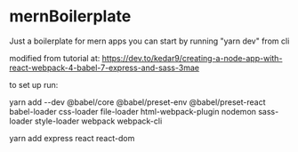 # mernBoilerplate


Just a boilerplate for mern apps 
you can start by running "yarn dev" from cli

modified from tutorial at: https://dev.to/kedar9/creating-a-node-app-with-react-webpack-4-babel-7-express-and-sass-3mae

to set up run:

yarn add --dev @babel/core @babel/preset-env @babel/preset-react babel-loader css-loader file-loader html-webpack-plugin nodemon sass-loader style-loader webpack webpack-cli

yarn add express react react-dom
